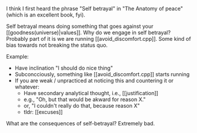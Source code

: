 I think I first heard the phrase "Self betrayal" in "The Anatomy of peace" (which is an excellent book, fyi).

Self betrayal means doing something that goes against your [[goodness(universe)|values]].
Why do we engage in self betrayal? Probably part of it is we are running [[avoid_discomfort.cpp]].
Some kind of bias towards not breaking the status quo.

Example:
- Have inclination "I should do nice thing"
- Subconcciously, something like [[avoid_discomfort.cpp]] starts running
- If you are weak / unpracticed at noticing this and countering it or whatever:
	- Have secondary analytical thought, i.e., [[justification]]
	- e.g., "Oh, but that would be akward for reason X."
	- or, "I couldn't really do that, because reason X"
	- tldr: [[excuses]]

What are the consequences of self-betrayal?
Extremely bad.

